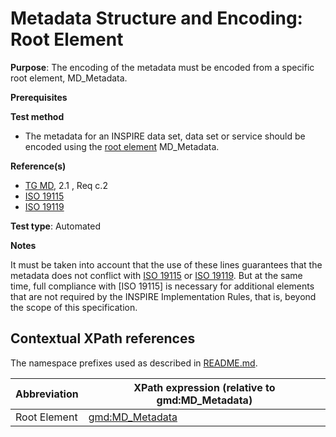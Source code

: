 # Metadata Structure and Encoding: Root Element

**Purpose**: The encoding of the metadata must be encoded from a specific root element, MD_Metadata.

**Prerequisites**

**Test method**

* The metadata for an INSPIRE data set, data set or service should be encoded using the [root element](#rootElement) MD_Metadata.

**Reference(s)**	 

* [TG MD](http://inspire.ec.europa.eu/id/ats/metadata/2.0/common/README#ref_TG_MD), 2.1 , Req c.2
* [ISO 19115](http://inspire.ec.europa.eu/id/ats/metadata/2.0/common/README#ref_ISO_19115)
* [ISO 19119](http://inspire.ec.europa.eu/id/ats/metadata/2.0/common/README#ref_ISO_19119)

**Test type**: Automated

**Notes**

It must be taken into account that the use of these lines guarantees that the metadata does not conflict with [ISO 19115](http://inspire.ec.europa.eu/id/ats/metadata/2.0/common/README#ref_ISO_19115) or [ISO 19119](http://inspire.ec.europa.eu/id/ats/metadata/2.0/common/README#ref_ISO_19119). But at the same time, full compliance with [ISO 19115] is necessary for additional elements that are not required by the INSPIRE Implementation Rules, that is, beyond the scope of this specification.

## Contextual XPath references

The namespace prefixes used as described in [README.md](http://inspire.ec.europa.eu/id/ats/metadata/2.0/common/README#namespaces).

Abbreviation                                   |  XPath expression (relative to gmd:MD_Metadata)
-----------------------------------------------| -------------------------------------------------------------------------
<a name="rootElement">Root Element</a>   | <gmd:MD_Metadata>
